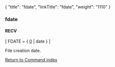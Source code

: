 {
    "title": "fdate",
    "linkTitle": "fdate",
    "weight": "1110"
}<span id="fdate"></span>

### fdate

#### RECV

\[ FDATE
= { <span style="text-decoration: underline;">0</span>
| date } \]

File creation date.

[Return to Command index](../../)

 
